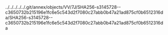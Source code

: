../../../../../.git/annex/objects/VV/7J/SHA256-s3145728--c3650732b215196e1fc6e5c543d2f7080c27abb0b47a21ad875cf0b6512316da/SHA256-s3145728--c3650732b215196e1fc6e5c543d2f7080c27abb0b47a21ad875cf0b6512316da
